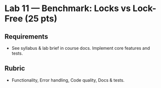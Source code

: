 # Lab 11 — Benchmark: Locks vs Lock-Free (25 pts)

## Requirements
- See syllabus & lab brief in course docs. Implement core features and tests.

## Rubric
- Functionality, Error handling, Code quality, Docs & tests.
